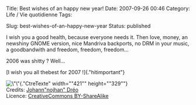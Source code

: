 Title: Best wishes of an happy new year!
Date: 2007-09-26 00:46
Category: Life / Vie quotidienne
Tags:

Slug: best-wishes-of-an-happy-new-year
Status: published

I wish you a good health, because everyone needs it. Then love, money, an newshiny GNOME version, nice Mandriva backports, no DRM in your music, a goodbandwith and freedom, freedom, freedom...  
  
2006 was shitty ? Well...  

<div style="\&quot;text-align:" center;\"="">

[I wish you all thebest for 2007 !]{.\"hitimportant\"}  
  
  
![\\"\\"](\%22http://idata.over-blog.com/0/50/48/55/santa.png\%22){.\"CtreTexte\" width="\"421\"" height="\"329\""}  
Credits: [Johann"nojhan" Dréo](\%22http://www.nojhan.net/geekscottes/index.php?strip=34\%22)  
Licence: [CreativeCommons BY-ShareAlike](\%22http://creativecommons.org/licenses/by-sa/2.0/\%22)

</div>
